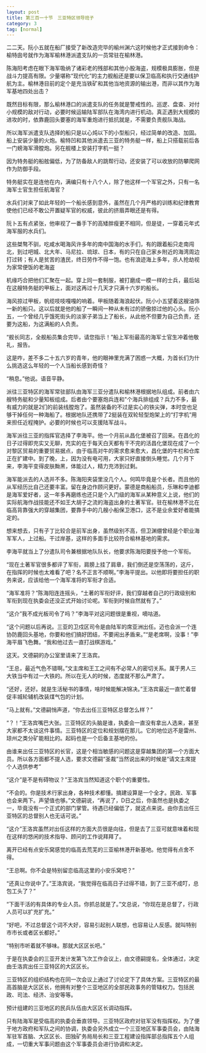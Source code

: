 ```yaml
---
layout: post
title: 第三百一十节　三亚特区领导班子
category: 3
tag: [normal]
---
```


二二天。阮小五就在船厂接受了新改造完毕的榆州渊六这时候他才正式接到命令：榆特囱号就作为海军榆林港派遣支队的一员常驻在榆林港。

陈海阳考虑在眼下海军吸纳了诸彩老的残部和其他小股海盗，规模极具膨胀，但是战斗力提高有限。少量堪称“现代化”的主力舰船还是要以保卫临高和执行交通线护航为主。榆林港目前的定个是充当铁矿和其他当地资源的输出港，而非以其作为海军基地四处出击？

既然目标有限，那么榆林港口的派遣支队的任务就是警戒性的。巡逻、盘查、对付小规模的敌对行动，必要时候运输陆军部队在海湾内进行机动。真正遇到大规模的进攻的时，依靠鹿回头要塞的海军重炮进行抵抗就是，不需要负责舰队海战。

所以海军派遣支队选择的船只是以心炖以下的小型船只，经过简单的改造、加固。船上安装少量的火炮。榆特凹和其他派遣去三亚的特务艇一样，船上只搭载前后各一门螃海军滑膛炮。另在舰楼上安装打字机一挺？

因为特务艇的船舷偏低，为了防备敌人的跳帮行动，还安装了可以收放的防攀爬网作为防御手段。

特务艇实在是连他在内，满编只有十八个人，除了他这样一个军官之外，只有一名海军士官生担任航海官？

水兵们对来了如此年轻的一个船长感到意外，虽然在几个月严格的训练和纪律教育使他们已经不敢公开置疑军官的权威，彼此的挤眉弄眼还是有得。

阮卜五有点紧张，他审视了一番手下的高矮胖瘦更不相同，但是徒，一穿着元年式海军服的水兵们。

这些桀骜不驯，吃咸水喝海风许多年的南中国海的水手们，有的跟着船只走南闯北，到过吧城、北大年、马尼拉、琉球、日本，有的只在自己家乡附近的海湾周边打过转；有人是贫苦的渣民，终日劳作不得一饱。也有浪迹海上多年，杀人抢劫视为家常便饭的老海盗

机缘巧合把他们汇聚在一起。穿上同一套制服，被打磨成一模一样的士兵，最后站在这艘特务艇的甲板上，面对这再过十几天才只满十六岁的船长。

海风掠过甲板，帆缆吱吱嘎嘎的响着。甲板随着海浪起伏。阮小小五望着这艘油饰一新的船只。这以后就是他的船了一瞬间一种从未有过的骄傲掠过他的心头。阮小五，一个曾经几乎饿死街头的淡家子弟当上了船长，从此他不但要为自己负责，还要为这船，为这满船的人负责。

“舰长同志，全舰船员集合完毕，请您指示！”船上军衔最高的海军士官生冲着他敬礼，报告。

这是咋，差不多二十五六岁的青年，他的眼神里充满了困惑一大概，为首长们为什么挑选这么年轻的一个人当船长感到奇怪？

“稍息。”他说。语音平静。

派往三亚特区的海军常驻部队由海军三亚分遣队和榆林港根据地队组成。前者由六艘特务艇和少量知板组成。后者由个要塞炮兵连和"个海兵排组成？兵力不多，最有威力的就是2们的前装线膛炮了。虽然装备的不过是实心的铁尖弹，本时空也足够干掉任何一种海船了。根据地队还携带了2挺装在双轮轻型炮架上的“打字机”用来担任近程掩护。必要的时候也可以支援陆军战斗。

海军派往三亚的指挥官选择了李海平。他一个月前从昌化堡被召了回来。在昌化的日子过得即充实又无聊，充实的在于每天白天都有干不完的活昌化堡现在成了一个对黎区贸易的重要贸易据点，由于临高对牛的需求愈来愈大，昌化堡的牛栏和仓库正在扩建中。到了晚，上，因为没有电可用，大家只好直接倒头睡觉。几个月下来，李海平变得皮肤黝黑，体能过人，精力充沛到过剩。

海军能派去的人选并不多。陈海阳夹袋里没几个人。何鸣毕竟是个长者。而且他的从军经历比自己还要丰富。留在身边作顾问更好。蒙德是商船船员，乐琳和李迪都是海军爱好者，这一年多再磨练也还只是个入门级的海军从某种意义上说，他们的实际航海作战技能还不如王大胡子之流的海盗出身的土著军官。驻在榆林港不比在临高背靠强大的穿越集团，要靠手中的几艘小船保卫港口，这不是业余爱好者能搞定的。

想来想去，只有子丁比较合是前军出身，虽然级别不高，但卫渊绷曾经是个职业海军军人，上过船。干过岸基，这样的多面手比较符合榆林基地的需求。

李海平就当上了分遣队司令兼根据地队队长，他要求陈海阳要授予他一个军衔。

“现在土著军官很多都评了军衔，肩膀上挂了肩章，我们倒还是空荡荡的，这斤，在指挥的时候也太难看了吧？名不正言不顺啊。”李海平提出。以他即将要担任的职务来说，应该给他一个海军准将的军衔才合适。

“海军准将？”陈海阳连连摇头，“土著的军衔好评，我们穿越者自己的行政级别和军衔到现在执委会还没正式开始讨论呢。军衔到时候自然就有了。”

“这介”我不成光板司令了吗？”李海平对这问题很是重视，嘀咕道。

“这个问题以后再说。三亚的卫戍区司令是由陆军的席亚洲出任。迈也会派一个连协防鹿回头基地，你要和他们搞好团结，不要闹出矛盾来。”“是老席啊，没事！”李海平眉飞色舞。“我和他过去一直打战棋游戏。”

这天。文德嗣的办公室里请来了王洛宾。

“王总，最近气色不错啊。”文主席和王工之间有不必常人的密切关系。属于男人三大铁当中有过一大铁的。所以在无人的时候，态度就不那么严肃了。

“还好，还好。就是生活秘书的事情，啥时候能解决锦决。”王洛宾最近一直忙着督促丰城轮辅机改装煤气包的计划。

“马上就有。”文德嗣悄声道，“你去出任三亚特区总督怎么样？”

“？！”王洛宾嘴巴大张。三亚特区的头脑是谁，执委会一直没有拿出人选来，甚至大家都不太谈这件事情。三亚特区的定位和规划摆在那儿。它的地位远不是雷州、琼州之类分矿能相比的。起码也是一个后备主基地的份。

由谁来出任三亚特区的长官，这是个相当敏感的问题这是穿越集团的第一个方面大员。所以各方面都不提人选，要求文德嗣“圣裁”当然说出来的时候是“请文主席提个人选供参考”

“这介”是不是有碍物议？”王洛宾当然知道这个职个的重要性。

“不会的。你是技术行家出身，各种技术都懂。搞建设算是一个全才。民政、军事也会来两下。声望值也够。”文德嗣说，“再说了，D日之后，你虽然也是执委之一，毕竟没有一个正式的部门掌管。待遇已经偏低了，就这点来说。由你去出任三亚特区的总督别人也无话可说。”

“这介”王洛宾虽然对出任这样的方面大员很是向往，但是去了三亚可就意味着和现在这样的悠闲的技术指导、顾问的工作说拜拜了。

离开已经有点安乐窝感觉的临高去荒芜的三亚榆林港开新基地。他觉得有点舍不得。

“王总啊。你不会是特别留恋临高这里的小安乐窝吧？”

“还真让你说中了。”王洛宾说，“我觉得在临高日子过得不错，到了三亚不成叮，总包工头了？”

“下面干活的有具体的专业人员。你抓总就是了。”文总说，“你现在是总督了，行政人员可以扩充扩充。”

“好吧，不过总督这个词不大好，容易引起别人联想，也容易让人反感。就叫特别市市长或者区长都好。”

“特别市听着就不够味。那就大区区长吧。”

于是在执委会的三亚开发计发第飞次工作会议上，由文德嗣提名，全体通过，决定由壬洛宾出任三亚特区的大区区长。

三亚特区的组织结构也在同一次会议上通过了讨论定下了具体方案。三亚特区的最高首脑是大区区长，他拥有对整个三亚地区的全部民政事务的管辖权力。包括民政、司法、经济、治安等等。

预计组建的三亚地区的民兵队伍由大区区长调动指挥。

只有陆海军是受临高的执委会垂直领导。三亚特区政府对驻军没有指挥权。为了便于地方政府和军队之间的协调，执委会另外成立一个三亚地区军事委员会，由陆海军驻军首脑、大区区长、田独矿务局局长和三亚工程建设指挥部总指挥五个人组成，一切重大军事问题由这个军事委员会进行协调和决定。
